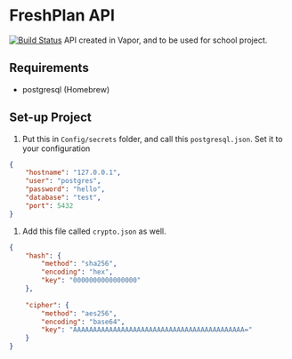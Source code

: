 # FreshPlan API
[![Build Status](https://travis-ci.com/j-nguyen/FreshPlanAPI.svg?token=bXWz1QBA9UNTPjTyxj4B&branch=staging)](https://travis-ci.com/j-nguyen/FreshPlanAPI)
API created in Vapor, and to be used for school project.

## Requirements
- postgresql (Homebrew)

## Set-up Project

1. Put this in `Config/secrets` folder, and call this `postgresql.json`. Set it to your configuration

```json
{
    "hostname": "127.0.0.1",
    "user": "postgres",
    "password": "hello",
    "database": "test",
    "port": 5432
}
```

1. Add this file called `crypto.json` as well.

```json
{
    "hash": {
        "method": "sha256",
        "encoding": "hex",
        "key": "0000000000000000"
    },
    
    "cipher": {
        "method": "aes256",
        "encoding": "base64",
        "key": "AAAAAAAAAAAAAAAAAAAAAAAAAAAAAAAAAAAAAAAAAAA="
    }
}
```